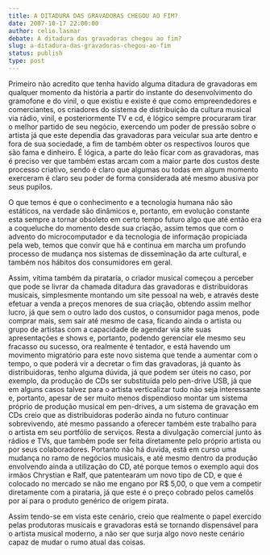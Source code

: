 ```yaml
---
title: A DITADURA DAS GRAVADORAS CHEGOU AO FIM?
date: 2007-10-17 22:00:00
author: celio.lasmar
debate: A ditadura das gravadoras chegou ao fim?
slug: a-ditadura-das-gravadoras-chegou-ao-fim
status: publish 
type: post
---
```


Primeiro não acredito que tenha havido alguma ditadura de gravadoras em qualquer momento da história a partir do instante do desenvolvimento do gramofone e do vinil, o que existiu e existe é que como empreendedores e comerciantes, os criadores do sistema de distribuição da cultura musical via rádio, vinil, e posteriormente TV e cd, é lógico sempre procuraram tirar o melhor partido de seu negócio, exercendo um poder de pressão sobre o artista já que este dependia das gravadoras para veicular sua arte dentro e fora de sua sociedade, a fim de também obter os respectivos louros que são fama e dinheiro. É lógica, a parte do leão ficar com as gravadoras, mas é preciso ver que também estas arcam com a maior parte dos custos deste processo criativo, sendo é claro que algumas ou todas em algum momento exerceram é claro seu poder de forma considerada até mesmo abusiva por seus pupilos.  

O que temos é que o conhecimento e a tecnologia humana não são estáticos, na verdade são dinâmicos e, portanto, em evolução constante esta sempre a tornar obsoleto em certo tempo futuro algo que até então era a coqueluche do momento desde sua criação, assim temos que com o advento do microcomputador e da tecnologia de informação propiciada pela web, temos que convir que há e continua em marcha um profundo processo de mudança nos sistemas de disseminação da arte cultural, e também nos hábitos dos consumidores em geral.  

Assim, vítima também da pirataria, o criador musical começou a perceber que pode se livrar da chamada ditadura das gravadoras e distribuidoras musicais, simplesmente montando um site pessoal na web, e através deste efetuar a venda a preços menores de sua criação, obtendo assim melhor lucro, já que sem o outro lado dos custos, o consumidor paga menos, pode comprar mais, sem sair até mesmo de casa, ficando ainda o artista ou grupo de artistas com a capacidade de agendar via site suas apresentações e shows e, portanto, podendo gerenciar ele mesmo seu fracasso ou sucesso, ora realmente é tentador, e está havendo um movimento migratório para este novo sistema que tende a aumentar com o tempo, o que poderá vir a decretar o fim das gravadoras, já quanto às distribuidoras, tenho alguma dúvida, já que podem ser úteis no caso, por exemplo, da produção de CDs ser substituída pelo pen-drive USB, já que em alguns casos talvez para o artista verticalizar tudo não seja interessante e, portanto, apesar de ser muito menos dispendioso montar um sistema próprio de produção musical em pen-drives, a um sistema de gravação em CDs creio que as distribuidoras poderão ainda no futuro continuar sobrevivendo, até mesmo passando a oferecer também este trabalho para o artista em seu portfólio de serviços. Resta a divulgação comercial junto às rádios e TVs, que também pode ser feita diretamente pelo próprio artista ou por seus colaboradores. Portanto não há duvida, está em curso uma mudança no ramo de negócios musicais, e até mesmo dentro da produção envolvendo ainda a utilização do CD, até porque temos o exemplo aqui dos irmãos Chrystian e Ralf, que patentearam um novo tipo de CD, e que é colocado no mercado se não me engano por R$ 5,00, o que vem a competir diretamente com a pirataria, já que este é o preço cobrado pelos camelôs por aí para o produto genérico de origem pirata.  

Assim tendo-se em vista este cenário, creio que realmente o papel exercido pelas produtoras musicais e gravadoras está se tornando dispensável para o artista musical moderno, a não ser que surja algo novo neste cenário capaz de mudar o rumo atual das coisas.
